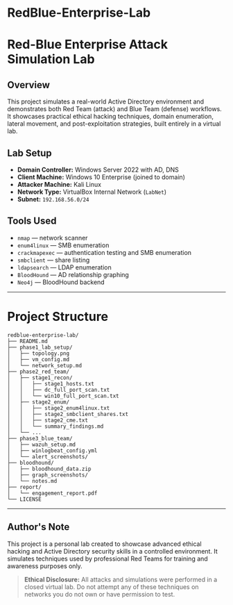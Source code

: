 # RedBlue-Enterprise-Lab

# Red-Blue Enterprise Attack Simulation Lab

## Overview

This project simulates a real-world Active Directory environment and demonstrates both Red Team (attack) and Blue Team (defense) workflows. It showcases practical ethical hacking techniques, domain enumeration, lateral movement, and post-exploitation strategies, built entirely in a virtual lab.

## Lab Setup

* **Domain Controller:** Windows Server 2022 with AD, DNS
* **Client Machine:** Windows 10 Enterprise (joined to domain)
* **Attacker Machine:** Kali Linux
* **Network Type:** VirtualBox Internal Network (`LabNet`)
* **Subnet:** `192.168.56.0/24`

## Tools Used

* `nmap` — network scanner
* `enum4linux` — SMB enumeration
* `crackmapexec` — authentication testing and SMB enumeration
* `smbclient` — share listing
* `ldapsearch` — LDAP enumeration
* `BloodHound` — AD relationship graphing
* `Neo4j` — BloodHound backend

---

# Project Structure

```
redblue-enterprise-lab/
├── README.md
├── phase1_lab_setup/
│   ├── topology.png
│   ├── vm_config.md
│   └── network_setup.md
├── phase2_red_team/
│   ├── stage1_recon/
│   │   ├── stage1_hosts.txt
│   │   ├── dc_full_port_scan.txt
│   │   └── win10_full_port_scan.txt
│   ├── stage2_enum/
│   │   ├── stage2_enum4linux.txt
│   │   ├── stage2_smbclient_shares.txt
│   │   ├── stage2_cme.txt
│   │   └── summary_findings.md
│   └── ...
├── phase3_blue_team/              
│   ├── wazuh_setup.md
│   ├── winlogbeat_config.yml
│   └── alert_screenshots/
├── bloodhound/
│   ├── bloodhound_data.zip
│   ├── graph_screenshots/
│   └── notes.md
├── report/
│   └── engagement_report.pdf
└── LICENSE
```

---

## Author's Note

This project is a personal lab created to showcase advanced ethical hacking and Active Directory security skills in a controlled environment. It simulates techniques used by professional Red Teams for training and awareness purposes only.

> **Ethical Disclosure:** All attacks and simulations were performed in a closed virtual lab. Do not attempt any of these techniques on networks you do not own or have permission to test.
